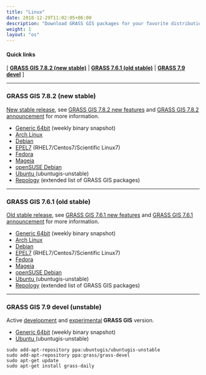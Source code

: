 ```yaml
---
title: "Linux"
date: 2018-12-29T11:02:05+06:00
description: "Download GRASS GIS packages for your favorite distribution."
weight: 1
layout: "os"
---
```


#### Quick links

[ [**GRASS GIS 7.8.2 (new stable)**](#GRASS-GIS-new-stable) | [**GRASS 7.6.1 (old stable)**](#GRASS-GIS-old-stable) | [**GRASS 7.9 devel**](#GRASS-GIS-devel) ]

<hr>

### <a name="GRASS-GIS-new-stable"></a> GRASS GIS 7.8.2 (new stable)

<div class="alert rounded-0 alert-success">
<i class="fa fa-info-circle"></i> <u>New stable release</u>, see <a href="(https://trac.osgeo.org/grass/wiki/Grass7/NewFeatures78 ">GRASS GIS 7.8.2 new features</a> and <a href="(https://trac.osgeo.org/grass/wiki/Release/7.8.2-News ">GRASS GIS 7.8.2 announcement</a> for more information.</div>

*  [Generic 64bit](https://grass.osgeo.org/grass78/binary/linux/snapshot) (weekly binary snapshot)
*  [Arch Linux](https://aur.archlinux.org/packages/grass/) 
*  [Debian](http://packages.debian.org/grass) 
*  [EPEL7](https://copr.fedorainfracloud.org/coprs/neteler/grass78/) (RHEL7/Centos7/Scientific Linux7)
*  [Fedora](https://copr.fedorainfracloud.org/coprs/neteler/grass78/) 
*  [Mageia](http://madb.mageia.org/package/show/name/grass/) 
*  [openSUSE Debian](https://build.opensuse.org/package/show/Application:Geo/grass)
*  [Ubuntu ](https://launchpad.net/~ubuntugis/+archive/ubuntu/ubuntugis-unstable)  (ubuntugis-unstable)
*  [Repology](https://repology.org/project/grass/versions) (extended list of GRASS GIS packages)

<hr>

### <a name="GRASS-GIS-old-stable"></a> GRASS GIS 7.6.1 (old stable)

<div class="alert rounded-0 alert-warning">
<i class="fa fa-info-circle"></i> <u>Old stable release</u>, see <a href="https://trac.osgeo.org/grass/wiki/Grass7/NewFeatures76">GRASS GIS 7.6.1 new features</a> and  <a href="https://trac.osgeo.org/grass/wiki/Release/7.6.1-News">GRASS GIS 7.6.1 announcement</a> for more information.
</div>

*  [Generic 64bit](https://grass.osgeo.org/grass78/binary/linux/snapshot) (weekly binary snapshot)
*  [Arch Linux](https://aur.archlinux.org/packages/grass/) 
*  [Debian](http://packages.debian.org/grass) 
*  [EPEL7](https://copr.fedorainfracloud.org/coprs/neteler/grass78/) (RHEL7/Centos7/Scientific Linux7)
*  [Fedora](https://copr.fedorainfracloud.org/coprs/neteler/grass78/) 
*  [Mageia](http://madb.mageia.org/package/show/name/grass/) 
*  [openSUSE Debian](https://build.opensuse.org/package/show/Application:Geo/grass)
*  [Ubuntu ](https://launchpad.net/~ubuntugis/+archive/ubuntu/ubuntugis-unstable)  (ubuntugis-unstable)
*  [Repology](https://repology.org/project/grass/versions) (extended list of GRASS GIS packages)

<hr>

### <a name="GRASS-GIS-devel"></a> GRASS GIS 7.9 devel (unstable)

<div class="alert rounded-0 alert-info">
<i class="fa fa-info-circle"></i> Active <u>development</u> and <u>experimental</u> <b>GRASS GIS</b> version.
</div>

*  [Generic 64bit](https://grass.osgeo.org/grass79/binary/linux/snapshot/) (weekly binary snapshot)
*  [Ubuntu ](https://launchpad.net/~grass/+archive/ubuntu/grass-devel)  (ubuntugis-unstable)

<pre><code class="shell">sudo add-apt-repository ppa:ubuntugis/ubuntugis-unstable
sudo add-apt-repository ppa:grass/grass-devel
sudo apt-get update
sudo apt-get install grass-daily</code></pre>

